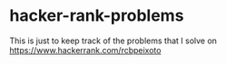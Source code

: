 # hacker-rank-problems

This is just to keep track of the problems that I solve on https://www.hackerrank.com/rcbpeixoto
